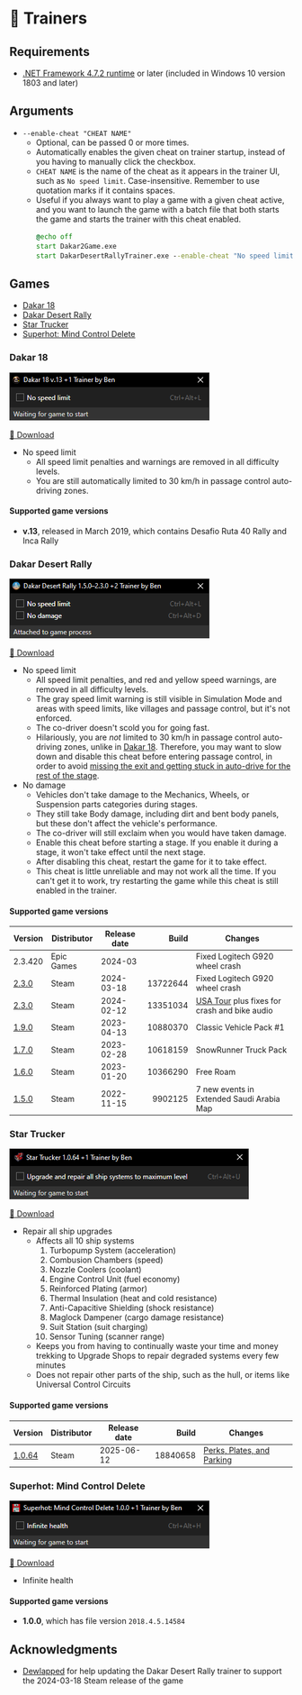 🏃 Trainers
===

<a id="requirements"></a>
## Requirements
- [.NET Framework 4.7.2 runtime](https://dotnet.microsoft.com/download/dotnet-framework) or later (included in Windows 10 version 1803 and later)

## Arguments
- `--enable-cheat "CHEAT NAME"`
    - Optional, can be passed 0 or more times.
    - Automatically enables the given cheat on trainer startup, instead of you having to manually click the checkbox.
    - `CHEAT NAME` is the name of the cheat as it appears in the trainer UI, such as `No speed limit`. Case-insensitive. Remember to use quotation marks if it contains spaces.
    - Useful if you always want to play a game with a given cheat active, and you want to launch the game with a batch file that both starts the game and starts the trainer with this cheat enabled.
        ```bat
        @echo off
        start Dakar2Game.exe
        start DakarDesertRallyTrainer.exe --enable-cheat "No speed limit" --enable-cheat "No damage"
        ```

## Games
<!-- MarkdownTOC autolink="true" bracket="round" autoanchor="false" levels="3" style="unordered" -->

- [Dakar 18](#dakar-18)
- [Dakar Desert Rally](#dakar-desert-rally)
- [Star Trucker](#star-trucker)
- [Superhot: Mind Control Delete](#superhot-mind-control-delete)

<!-- /MarkdownTOC -->

### Dakar 18

![trainer screenshot](.github/images/dakar18.png)

[💾 Download](https://github.com/Aldaviva/Trainers/releases/latest/download/Dakar18Trainer.exe)

- No speed limit
    - All speed limit penalties and warnings are removed in all difficulty levels.
    - You are still automatically limited to 30 km/h in passage control auto-driving zones.

#### Supported game versions

- **v.13**, released in March 2019, which contains Desafio Ruta 40 Rally and Inca Rally

### Dakar Desert Rally

![trainer screenshot](.github/images/dakardesertrally.png)

[💾 Download](https://github.com/Aldaviva/Trainers/releases/latest/download/DakarDesertRallyTrainer.exe)

- No speed limit
    - All speed limit penalties, and red and yellow speed warnings, are removed in all difficulty levels.
    - The gray speed limit warning is still visible in Simulation Mode and areas with speed limits, like villages and passage control, but it's not enforced.
    - The co-driver doesn't scold you for going fast.
    - Hilariously, you are *not* limited to 30 km/h in passage control auto-driving zones, unlike in [Dakar 18](#dakar-18). Therefore, you may want to slow down and disable this cheat before entering passage control, in order to avoid [missing the exit and getting stuck in auto-drive for the rest of the stage](https://twitter.com/Aldaviva/status/1602037249650081793).
- No damage
    - Vehicles don't take damage to the Mechanics, Wheels, or Suspension parts categories during stages.
    - They still take Body damage, including dirt and bent body panels, but these don't affect the vehicle's performance.
    - The co-driver will still exclaim when you would have taken damage.
    - Enable this cheat before starting a stage. If you enable it during a stage, it won't take effect until the next stage.
    - After disabling this cheat, restart the game for it to take effect.
    - This cheat is little unreliable and may not work all the time. If you can't get it to work, try restarting the game while this cheat is still enabled in the trainer.

#### Supported game versions

|Version|Distributor|Release date|Build|Changes|
|-|-|-|-:|-|
|2.3.420|Epic Games|2024-03||Fixed Logitech G920 wheel crash|
|[2.3.0](https://store.steampowered.com/news/app/1839940/view/6923793758884093997)|Steam|2024-03-18|13722644|Fixed Logitech G920 wheel crash|
|[2.3.0](https://store.steampowered.com/news/app/1839940/view/4027975938511238388)|Steam|2024-02-12|13351034|[USA Tour](https://store.steampowered.com/news/app/1839940/view/6715496576543059671) plus fixes for crash and bike audio|
|[1.9.0](https://store.steampowered.com/news/app/1839940/view/6466647949833257321)|Steam|2023-04-13|10880370|Classic Vehicle Pack #1|
|[1.7.0](https://store.steampowered.com/news/app/1839940/view/3654145459652107245)|Steam|2023-02-28|10618159|SnowRunner Truck Pack|
|[1.6.0](https://store.steampowered.com/news/app/1839940/view/3644009189553404411)|Steam|2023-01-20|10366290|Free Roam|
|[1.5.0](https://store.steampowered.com/news/app/1839940/view/5379014706391343864)|Steam|2022-11-15|9902125|7 new events in Extended Saudi Arabia Map|

### Star Trucker

![trainer screenshot](.github/images/startrucker.png)

[💾 Download](https://github.com/Aldaviva/Trainers/releases/latest/download/StarTruckerTrainer.exe)

- Repair all ship upgrades
    - Affects all 10 ship systems
        1. Turbopump System (acceleration)
        1. Combusion Chambers (speed)
        1. Nozzle Coolers (coolant)
        1. Engine Control Unit (fuel economy)
        1. Reinforced Plating (armor)
        1. Thermal Insulation (heat and cold resistance)
        1. Anti-Capacitive Shielding (shock resistance)
        1. Maglock Dampener (cargo damage resistance)
        1. Suit Station (suit charging)
        1. Sensor Tuning (scanner range)
    - Keeps you from having to continually waste your time and money trekking to Upgrade Shops to repair degraded systems every few minutes
    - Does not repair other parts of the ship, such as the hull, or items like Universal Control Circuits

#### Supported game versions

|Version|Distributor|Release date|Build|Changes|
|-|-|-|-:|-|
|[1.0.64](https://store.steampowered.com/news/app/2380050/view/497197576207993354)|Steam|2025-06-12|18840658|[Perks, Plates, and Parking](https://store.steampowered.com/news/app/2380050/view/497197576207993320)|

### Superhot: Mind Control Delete

![trainer screenshot](.github/images/superhotmindcontroldelete.png)

[💾 Download](https://github.com/Aldaviva/Trainers/releases/latest/download/SuperhotMindControlDeleteTrainer.exe)

- Infinite health

#### Supported game versions

- **1.0.0**, which has file version `2018.4.5.14584`

## Acknowledgments

- [Dewlapped](https://github.com/Dewlapped) for help updating the Dakar Desert Rally trainer to support the 2024-03-18 Steam release of the game